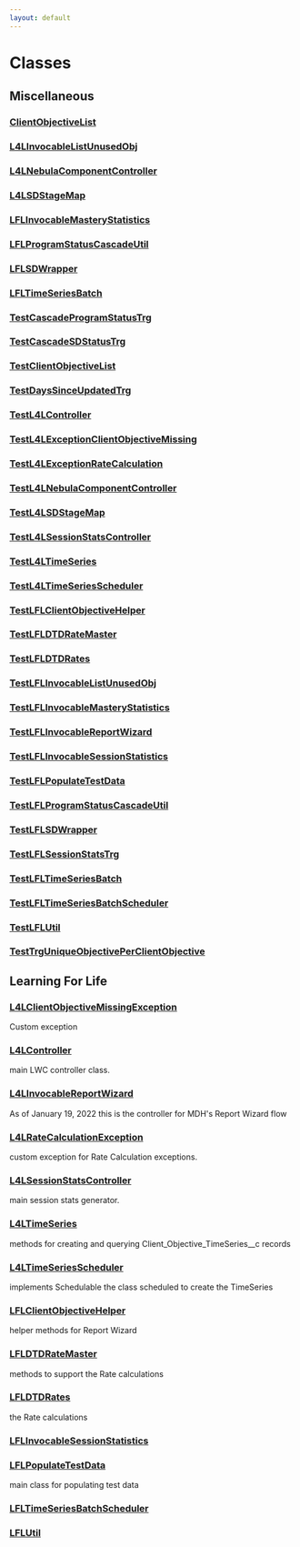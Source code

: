 ```yaml
---
layout: default
---
```


# Classes

## Miscellaneous

### [ClientObjectiveList](./Miscellaneous/ClientObjectiveList.md)

### [L4LInvocableListUnusedObj](./Miscellaneous/L4LInvocableListUnusedObj.md)

### [L4LNebulaComponentController](./Miscellaneous/L4LNebulaComponentController.md)

### [L4LSDStageMap](./Miscellaneous/L4LSDStageMap.md)

### [LFLInvocableMasteryStatistics](./Miscellaneous/LFLInvocableMasteryStatistics.md)

### [LFLProgramStatusCascadeUtil](./Miscellaneous/LFLProgramStatusCascadeUtil.md)

### [LFLSDWrapper](./Miscellaneous/LFLSDWrapper.md)

### [LFLTimeSeriesBatch](./Miscellaneous/LFLTimeSeriesBatch.md)

### [TestCascadeProgramStatusTrg](./Miscellaneous/TestCascadeProgramStatusTrg.md)

### [TestCascadeSDStatusTrg](./Miscellaneous/TestCascadeSDStatusTrg.md)

### [TestClientObjectiveList](./Miscellaneous/TestClientObjectiveList.md)

### [TestDaysSinceUpdatedTrg](./Miscellaneous/TestDaysSinceUpdatedTrg.md)

### [TestL4LController](./Miscellaneous/TestL4LController.md)

### [TestL4LExceptionClientObjectiveMissing](./Miscellaneous/TestL4LExceptionClientObjectiveMissing.md)

### [TestL4LExceptionRateCalculation](./Miscellaneous/TestL4LExceptionRateCalculation.md)

### [TestL4LNebulaComponentController](./Miscellaneous/TestL4LNebulaComponentController.md)

### [TestL4LSDStageMap](./Miscellaneous/TestL4LSDStageMap.md)

### [TestL4LSessionStatsController](./Miscellaneous/TestL4LSessionStatsController.md)

### [TestL4LTimeSeries](./Miscellaneous/TestL4LTimeSeries.md)

### [TestL4LTimeSeriesScheduler](./Miscellaneous/TestL4LTimeSeriesScheduler.md)

### [TestLFLClientObjectiveHelper](./Miscellaneous/TestLFLClientObjectiveHelper.md)

### [TestLFLDTDRateMaster](./Miscellaneous/TestLFLDTDRateMaster.md)

### [TestLFLDTDRates](./Miscellaneous/TestLFLDTDRates.md)

### [TestLFLInvocableListUnusedObj](./Miscellaneous/TestLFLInvocableListUnusedObj.md)

### [TestLFLInvocableMasteryStatistics](./Miscellaneous/TestLFLInvocableMasteryStatistics.md)

### [TestLFLInvocableReportWizard](./Miscellaneous/TestLFLInvocableReportWizard.md)

### [TestLFLInvocableSessionStatistics](./Miscellaneous/TestLFLInvocableSessionStatistics.md)

### [TestLFLPopulateTestData](./Miscellaneous/TestLFLPopulateTestData.md)

### [TestLFLProgramStatusCascadeUtil](./Miscellaneous/TestLFLProgramStatusCascadeUtil.md)

### [TestLFLSDWrapper](./Miscellaneous/TestLFLSDWrapper.md)

### [TestLFLSessionStatsTrg](./Miscellaneous/TestLFLSessionStatsTrg.md)

### [TestLFLTimeSeriesBatch](./Miscellaneous/TestLFLTimeSeriesBatch.md)

### [TestLFLTimeSeriesBatchScheduler](./Miscellaneous/TestLFLTimeSeriesBatchScheduler.md)

### [TestLFLUtil](./Miscellaneous/TestLFLUtil.md)

### [TestTrgUniqueObjectivePerClientObjective](./Miscellaneous/TestTrgUniqueObjectivePerClientObjective.md)

## Learning For Life

### [L4LClientObjectiveMissingException](./Learning-For-Life/L4LClientObjectiveMissingException.md)

Custom exception

### [L4LController](./Learning-For-Life/L4LController.md)

main LWC controller class.

### [L4LInvocableReportWizard](./Learning-For-Life/L4LInvocableReportWizard.md)

As of January 19, 2022 this is the controller for MDH's Report Wizard flow

### [L4LRateCalculationException](./Learning-For-Life/L4LRateCalculationException.md)

custom exception for Rate Calculation exceptions.

### [L4LSessionStatsController](./Learning-For-Life/L4LSessionStatsController.md)

main session stats generator.

### [L4LTimeSeries](./Learning-For-Life/L4LTimeSeries.md)

methods for creating and querying Client_Objective_TimeSeries\_\_c records

### [L4LTimeSeriesScheduler](./Learning-For-Life/L4LTimeSeriesScheduler.md)

implements Schedulable the class scheduled to create the TimeSeries

### [LFLClientObjectiveHelper](./Learning-For-Life/LFLClientObjectiveHelper.md)

helper methods for Report Wizard

### [LFLDTDRateMaster](./Learning-For-Life/LFLDTDRateMaster.md)

methods to support the Rate calculations

### [LFLDTDRates](./Learning-For-Life/LFLDTDRates.md)

the Rate calculations

### [LFLInvocableSessionStatistics](./Learning-For-Life/LFLInvocableSessionStatistics.md)

### [LFLPopulateTestData](./Learning-For-Life/LFLPopulateTestData.md)

main class for populating test data

### [LFLTimeSeriesBatchScheduler](./Learning-For-Life/LFLTimeSeriesBatchScheduler.md)

### [LFLUtil](./Learning-For-Life/LFLUtil.md)
